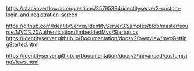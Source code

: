https://stackoverflow.com/questions/35795394/identityserver3-custom-login-and-registration-screen

https://github.com/IdentityServer/IdentityServer3.Samples/blob/master/source/MVC%20Authentication/EmbeddedMvc/Startup.cs
https://identityserver.github.io/Documentation/docsv2/overview/mvcGettingStarted.html

https://identityserver.github.io/Documentation/docsv2/advanced/customizingViews.html
